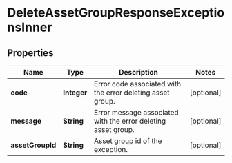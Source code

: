 

# DeleteAssetGroupResponseExceptionsInner

## Properties

Name | Type | Description | Notes
------------ | ------------- | ------------- | -------------
**code** | **Integer** | Error code associated with the error deleting asset group. |  [optional]
**message** | **String** | Error message associated with the error deleting asset group. |  [optional]
**assetGroupId** | **String** | Asset group id of the exception. |  [optional]




